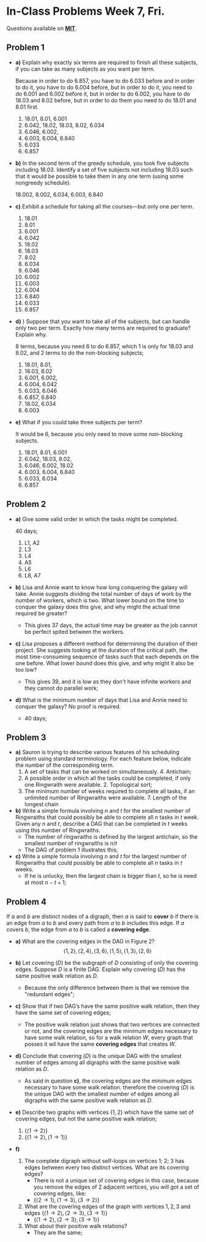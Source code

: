 # In-Class Problems Week 7, Fri.

Questions available on [**MIT**](https://openlearninglibrary.mit.edu/assets/courseware/v1/1f5977990f3867d4602d5bec13c56abe/asset-v1:OCW+6.042J+2T2019+type@asset+block/MIT6_042JS15_cp17.pdf).

## Problem 1

* **a)** Explain why exactly six terms are required to finish all these subjects, if you can take as many subjects as you want per term. 

  Because in order to do 6.857, you have to do 6.033 before and in order to do it, you have to do 6.004 before, but in order to do it, you need to do 6.001 and 6.002 before it, but in order to do 6.002, you have to do 18.03 and 8.02 before, but in order to do them you need to do 18.01 and 8.01 first.

  1. 18.01, 8.01, 6.001 
  2. 6.042, 18.02, 18.03, 8.02, 6.034
  3. 6.046, 6.002, 
  4. 6.003, 6.004, 6.840
  5. 6.033
  6. 6.857

* **b)** In the second term of the greedy schedule, you took five subjects including 18.03. Identify a set of five subjects not including 18.03 such that it would be possible to take them in any one term (using some nongreedy schedule). 

  18.002, 8.002, 6.034, 6.003, 6.840

* **c)** Exhibit a schedule for taking all the courses—but only one per term.

  1. 18.01
  2. 8.01
  3. 6.001 
  4. 6.042
  5. 18.02
  6. 18.03
  7. 8.02
  8. 6.034
  9. 6.046
  10. 6.002 
  11. 6.003
  12. 6.004
  13. 6.840
  14. 6.033
  15. 6.857

* **d)** ) Suppose that you want to take all of the subjects, but can handle only two per term. Exactly how many terms are required to graduate? Explain why.

  8 terms, because you need 6 to do 6.857, which 1 is only for 18.03 and 8.02, and 2 terms to do the non-blocking subjects;

  1. 18.01, 8.01, 
  2. 18.03, 8.02
  3. 6.001, 6.002,                  
  4. 6.004, 6.042
  5. 6.033, 6.046
  6. 6.857, 6.840
  7. 18.02, 6.034
  8. 6.003

* **e)** What if you could take three subjects per term?

  It would be 6, because you only need to move some non-blocking subjects.

  1. 18.01, 8.01, 6.001 
  2. 6.042, 18.03, 8.02, 
  3. 6.046, 6.002, 18.02
  4. 6.003, 6.004, 6.840
  5. 6.033, 6.034
  6. 6.857

## Problem 2

* **a)** Give some valid order in which the tasks might be completed.

  40 days;

  1. L1, A2 
  2. L3
  3. L4
  4. A5
  5. L6
  6. L8, A7

* **b)** Lisa and Annie want to know how long conquering the galaxy will take. Annie suggests dividing the total number of days of work by the number of workers, which is two. What lower bound on the time to conquer the galaxy does this give, and why might the actual time required be greater?

  * This gives 37 days, the actual time may be greater as the job cannot be perfect spited between the workers. 

* **c)** Lisa proposes a different method for determining the duration of their project. She suggests looking at the duration of the critical path, the most time-consuming sequence of tasks such that each depends on the one before. What lower bound does this give, and why might it also be too low?

  * This gives 39, and it is low as they don't have infinite workers and they cannot do parallel work;

* **d)** What is the minimum number of days that Lisa and Annie need to conquer the galaxy? No proof is required.

  * 40 days;

## Problem 3

* **a)**  Sauron is trying to describe various features of his scheduling problem using standard terminology. For each feature below, indicate the number of the corresponding term.
  1. A set of tasks that can be worked on simultaneously. 
     4. Antichain;
  2. A possible order in which all the tasks could be completed, if only one Ringwraith were available.
     2. Topological sort;
  3. The minimum number of weeks required to complete all tasks, if an unlimited number of Ringwraiths were available.
     7. Length of the longest chain
* **b)** Write a simple formula involving $n$ and $t$ for the smallest number of Ringwraiths that could possibly be able to complete all $n$ tasks in $t$ week. Given any $n$ and $t$, describe a DAG that can be completed in $t$ weeks using this number of Ringwraiths.
  * The number of ringwraiths is defined by the largest antichain, so the smallest number of ringwraiths is $n/t$
  * The DAG of problem 1 illustrates this;
* **c)** Write a simple formula involving $n$ and $t$ for the largest number of Ringwraiths that could possibly be able to complete all $n$ tasks in $t$ weeks. 
  * If he is unlucky, then the largest chain is bigger than $t$, so he is need at most $n-t+1$;


## Problem 4

If $a$ and $b$ are distinct nodes of a digraph, then $a$ is said to **cover** $b$ if there is an edge from $a$ to $b$ and every path from $a$ to $b$ includes this edge. If $a$ covers $b$, the edge from $a$ to $b$ is called a **covering edge**.

* **a)** What are the covering edges in the DAG in Figure 2?
  $$
  \langle1, 2 \rangle, \langle 2, 4 \rangle, \langle 3, 6 \rangle, \langle 1, 5 \rangle, \langle 1, 3 \rangle, \langle 2, 6 \rangle
  $$
  

* **b)** Let covering $(D)$ be the subgraph of $D$ consisting of only the covering edges. Suppose $D$ is a finite DAG. Explain why covering $(D)$ has the same positive walk relation as $D$.

  * Because the only difference between them is that we remove the "redundant edges";

* **c)** Show that if two DAG’s have the same positive walk relation, then they have the same set of covering edges;

  * The positive walk relation just shows that two vertices are connected or not, and the covering edges are the minimum edges necessary to have some walk relation, so for a walk relation $W$, every graph that posses it wil have the same **covering edges** that creates $W$. 

* **d)** Conclude that covering $(D)$ is the unique DAG with the smallest number of edges among all digraphs with the same positive walk relation as $D$.

  * As said in question **c)**, the covering edges are the minimum edges necessary to have some walk relation. therefore  the covering $(D)$ is the unique DAG with the smallest number of edges among all digraphs with the same positive walk relation as $D$.

* **e)** Describe two graphs with vertices $\{1, 2 \}$ which have the same set of covering edges, but not the same positive walk relation;
  
  1. $\{ \langle 1 \to 2 \rangle \}$
  2. $\{ \langle 1 \to 2 \rangle , \langle 1 \to 1 \rangle \}$

* **f)**

  1. The complete digraph without self-loops on vertices 1; 2; 3 has edges between every two distinct vertices. What are its covering edges?
     * There is not a unique set of covering edges in this case, because you remove the edges of 2 adjacent vertices, you will got a set of covering edges, like:
     * $\{ \langle 2 \to 1 \rangle, \langle 1 \to 3 \rangle, \langle 3\to 2 \rangle \}$
  2. What are the covering edges of the graph with vertices $1, 2, 3$ and edges $\{ \langle 1 \to 2 \rangle, \langle 2 \to 3 \rangle, \langle 3 \to 1 \rangle \}$
     * $\{ \langle 1 \to 2 \rangle, \langle 2 \to 3 \rangle, \langle 3 \to 1 \rangle \}$
  3. What about their positive walk relations?
     * They are the same;
